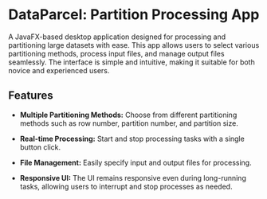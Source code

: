 # **DataParcel: Partition Processing App**

A JavaFX-based desktop application designed for processing and partitioning large datasets with ease. This app allows users to select various partitioning methods, process input files, and manage output files seamlessly. The interface is simple and intuitive, making it suitable for both novice and experienced users.

## **Features**

- **Multiple Partitioning Methods:** Choose from different partitioning methods such as row number, partition number, and partition size.

- **Real-time Processing:** Start and stop processing tasks with a single button click.

- **File Management:** Easily specify input and output files for processing.

- **Responsive UI:** The UI remains responsive even during long-running tasks, allowing users to interrupt and stop processes as needed.
